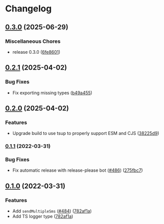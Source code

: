 # Changelog

## [0.3.0](https://github.com/yorch/simple-sms-sender/compare/v0.2.1...v0.3.0) (2025-06-29)


### Miscellaneous Chores

* release 0.3.0 ([6fe8601](https://github.com/yorch/simple-sms-sender/commit/6fe86014c4b95ca93c5fcf3a8efc5b09c85733bb))

## [0.2.1](https://github.com/yorch/simple-sms-sender/compare/v0.2.0...v0.2.1) (2025-04-02)

### Bug Fixes

* Fix exporting missing types ([b49a455](https://github.com/yorch/simple-sms-sender/commit/b49a45560d9a3a84f303256e603e49905c414a9e))

## [0.2.0](https://github.com/yorch/simple-sms-sender/compare/v0.1.1...v0.2.0) (2025-04-02)

### Features

* Upgrade build to use tsup to properly support ESM and CJS ([38225d9](https://github.com/yorch/simple-sms-sender/commit/38225d9a0ac0f41127dad87e54adb8b0cfbc9540))

### [0.1.1](https://github.com/yorch/simple-sms-sender/compare/v0.1.0...v0.1.1) (2022-03-31)

### Bug Fixes

* Fix automatic release with release-please bot ([#486](https://github.com/yorch/simple-sms-sender/issues/486)) ([275fbc7](https://github.com/yorch/simple-sms-sender/commit/275fbc769f4836411881000c4e77d742ff051ad4))

## [0.1.0](https://github.com/yorch/simple-sms-sender/compare/v0.0.5...v0.1.0) (2022-03-31)

### Features

* Add `sendMultipleSms` ([#484](https://github.com/yorch/simple-sms-sender/issues/484)) ([782af1a](https://github.com/yorch/simple-sms-sender/commit/782af1aa1ae0d232914a35674190728d299417d5))
* Add TS logger type ([782af1a](https://github.com/yorch/simple-sms-sender/commit/782af1aa1ae0d232914a35674190728d299417d5))
